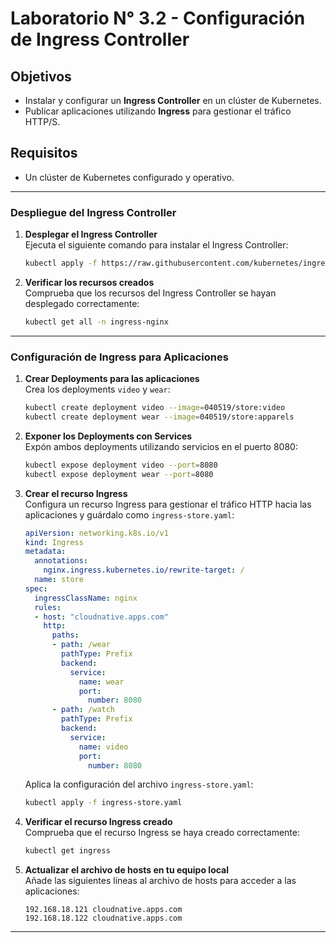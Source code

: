 # Laboratorio N° 3.2 - Configuración de Ingress Controller

## Objetivos
- Instalar y configurar un **Ingress Controller** en un clúster de Kubernetes.
- Publicar aplicaciones utilizando **Ingress** para gestionar el tráfico HTTP/S.

## Requisitos
- Un clúster de Kubernetes configurado y operativo.

---

### Despliegue del Ingress Controller

1. **Desplegar el Ingress Controller**  
   Ejecuta el siguiente comando para instalar el Ingress Controller:
   ```bash
   kubectl apply -f https://raw.githubusercontent.com/kubernetes/ingress-nginx/controller-v1.11.3/deploy/static/provider/baremetal/deploy.yaml
   ```

2. **Verificar los recursos creados**  
   Comprueba que los recursos del Ingress Controller se hayan desplegado correctamente:
   ```bash
   kubectl get all -n ingress-nginx
   ```

---

### Configuración de Ingress para Aplicaciones

1. **Crear Deployments para las aplicaciones**  
   Crea los deployments `video` y `wear`:
   ```bash
   kubectl create deployment video --image=040519/store:video
   kubectl create deployment wear --image=040519/store:apparels
   ```

2. **Exponer los Deployments con Services**  
   Expón ambos deployments utilizando servicios en el puerto 8080:
   ```bash
   kubectl expose deployment video --port=8080
   kubectl expose deployment wear --port=8080
   ```

3. **Crear el recurso Ingress**  
   Configura un recurso Ingress para gestionar el tráfico HTTP hacia las aplicaciones y guárdalo como `ingress-store.yaml`:
   ```yaml
   apiVersion: networking.k8s.io/v1
   kind: Ingress
   metadata:
     annotations:
       nginx.ingress.kubernetes.io/rewrite-target: /
     name: store
   spec:
     ingressClassName: nginx
     rules:
     - host: "cloudnative.apps.com"
       http:
         paths:
         - path: /wear
           pathType: Prefix
           backend:
             service:
               name: wear
               port:
                 number: 8080
         - path: /watch
           pathType: Prefix
           backend:
             service:
               name: video
               port:
                 number: 8080
   ```

   Aplica la configuración del archivo `ingress-store.yaml`:
   ```bash
   kubectl apply -f ingress-store.yaml
   ```

4. **Verificar el recurso Ingress creado**  
   Comprueba que el recurso Ingress se haya creado correctamente:
   ```bash
   kubectl get ingress
   ```

5. **Actualizar el archivo de hosts en tu equipo local**  
   Añade las siguientes líneas al archivo de hosts para acceder a las aplicaciones:
   ```
   192.168.18.121 cloudnative.apps.com
   192.168.18.122 cloudnative.apps.com
   ```

---